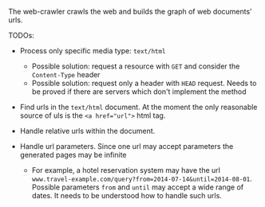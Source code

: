The web-crawler crawls the web and builds the graph of web documents' urls.

TODOs:

* Process only specific media type: `text/html`

    * Possible solution: request a resource with `GET` and consider the `Content-Type` header
    * Possible solution: request only a header with `HEAD` request. Needs to be proved if there are servers which don't implement the method

* Find urls in the `text/html` document. At the moment the only reasonable source of uls is the `<a href="url">` html tag.

* Handle relative urls within the document.

* Handle url parameters. Since one url may accept parameters the generated pages may be infinite

    * For example, a hotel reservation system may have the url `www.travel-example.com/query?from=2014-07-14&until=2014-08-01`.
    Possible parameters `from` and `until` may accept a wide range of dates. It needs to be understood how to handle such urls.